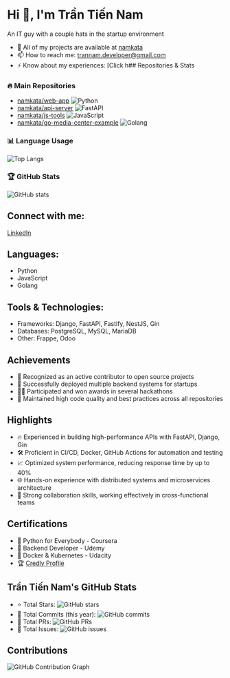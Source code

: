 # Hi 👋, I'm Trần Tiến Nam

An IT guy with a couple hats in the startup environment

- 🌱 All of my projects are available at [namkata](https://github.com/namkata)
- 📫 How to reach me: [trannam.developer@gmail.com](mailto:trannam.developer@gmail.com)
- ⚡ Know about my experiences: [Click h## Repositories & Stats

### 🔥 Main Repositories
- [namkata/web-app](https://github.com/namkata/web-app) ![Python](https://img.shields.io/badge/Python-3776AB?style=flat&logo=python&logoColor=white)
- [namkata/api-server](https://github.com/namkata/fastapi-ex) ![FastAPI](https://img.shields.io/badge/FastAPI-009688?style=flat&logo=fastapi&logoColor=white)
- [namkata/js-tools](https://github.com/namkata/next-duolingo-clone) ![JavaScript](https://img.shields.io/badge/JavaScript-F7DF1E?style=flat&logo=javascript&logoColor=black)
- [namkata/go-media-center-example](https://github.com/namkata/go-media-center-example) ![Golang](https://img.shields.io/badge/Go-00ADD8?style=flat&logo=go&logoColor=white)

### 📊 Language Usage
![Top Langs](https://github-readme-stats.vercel.app/api/top-langs/?username=namkata&layout=compact&hide=html,css)

### 🏆 GitHub Stats
![GitHub stats](https://github-readme-stats.vercel.app/api?username=namkata&show_icons=true&theme=radical)

## Connect with me:
[LinkedIn](https://www.linkedin.com/in/nam-tr%E1%BA%A7n-ti%E1%BA%BFn-624289325/)

## Languages:
- Python
- JavaScript
- Golang

## Tools & Technologies:
- Frameworks: Django, FastAPI, Fastify, NestJS, Gin
- Databases: PostgreSQL, MySQL, MariaDB
- Other: Frappe, Odoo

## Achievements
- 🏅 Recognized as an active contributor to open source projects
- 🚀 Successfully deployed multiple backend systems for startups
- 🧑‍💻 Participated and won awards in several hackathons
- 🌟 Maintained high code quality and best practices across all repositories

## Highlights
- 🔥 Experienced in building high-performance APIs with FastAPI, Django, Gin
- 🛠 Proficient in CI/CD, Docker, GitHub Actions for automation and testing
- 📈 Optimized system performance, reducing response time by up to 40%
- 🌐 Hands-on experience with distributed systems and microservices architecture
- 🤝 Strong collaboration skills, working effectively in cross-functional teams

## Certifications
- 📜 Python for Everybody - Coursera
- 📜 Backend Developer - Udemy
- 📜 Docker & Kubernetes - Udacity
- 🏆 [Credly Profile](https://www.credly.com/users/nam-tr-n-ti-n/badges)

## Trần Tiến Nam's GitHub Stats

- ⭐ Total Stars: ![GitHub stars](https://img.shields.io/github/stars/namkata?style=social)
- 💾 Total Commits (this year): ![GitHub commits](https://img.shields.io/github/commit-activity/y/namkata)
- 📝 Total PRs: ![GitHub PRs](https://img.shields.io/github/issues-pr/namkata)
- 🐛 Total Issues: ![GitHub issues](https://img.shields.io/github/issues/namkata)

## Contributions

![GitHub Contribution Graph](https://github-readme-activity-graph.vercel.app/graph?username=namkata&theme=radical)